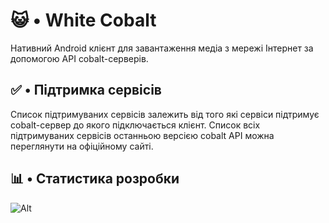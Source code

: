 # 😺 • White Cobalt

Нативний Android клієнт для завантаження медіа з мережі Інтернет за допомогою API cobalt-серверів.

## ✅ • Підтримка сервісів
Список підтримуваних сервісів залежить від того які сервіси підтримує cobalt-сервер до якого підключається клієнт. Список всіх підтримуваних сервісів останньою версією cobalt API можна переглянути на офіційному сайті.

## 📊 • Статистика розробки
![Alt](https://repobeats.axiom.co/api/embed/e8f2493da0ae6154170cdd95468ad622db3a99a9.svg "Repobeats analytics image")